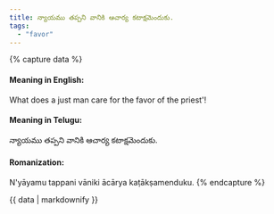 ```yaml
---
title: న్యాయము తప్పని వానికి ఆచార్య కటాక్షమెందుకు.
tags:
  - "favor"
---
```


{% capture data %}
#### Meaning in English:
What does a just man care for the favor of the priest'!

#### Meaning in Telugu:
న్యాయము తప్పని వానికి ఆచార్య కటాక్షమెందుకు.

#### Romanization:
N'yāyamu tappani vāniki ācārya kaṭākṣamenduku.
{% endcapture %}

{{ data | markdownify }}

